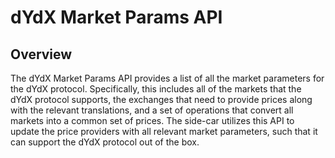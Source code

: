# dYdX Market Params API

## Overview

The dYdX Market Params API provides a list of all the market parameters for the dYdX protocol. Specifically, this includes all of the markets that the dYdX protocol supports, the exchanges that need to provide prices along with the relevant translations, and a set of operations that convert all markets into a common set of prices. The side-car utilizes this API to update the price providers with all relevant market parameters, such that it can support the dYdX protocol out of the box.

